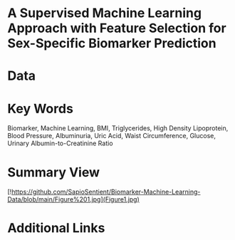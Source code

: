 # A Supervised Machine Learning Approach with Feature Selection for Sex-Specific Biomarker Prediction

# Data


# Key Words
Biomarker, Machine Learning, BMI, Triglycerides, High Density Lipoprotein, Blood Pressure, Albuminuria, Uric Acid, Waist Circumference, Glucose, Urinary Albumin-to-Creatinine Ratio

# Summary View
[!https://github.com/SapioSentient/Biomarker-Machine-Learning-Data/blob/main/Figure%201.jpg](Figure1.jpg)

# Additional Links
